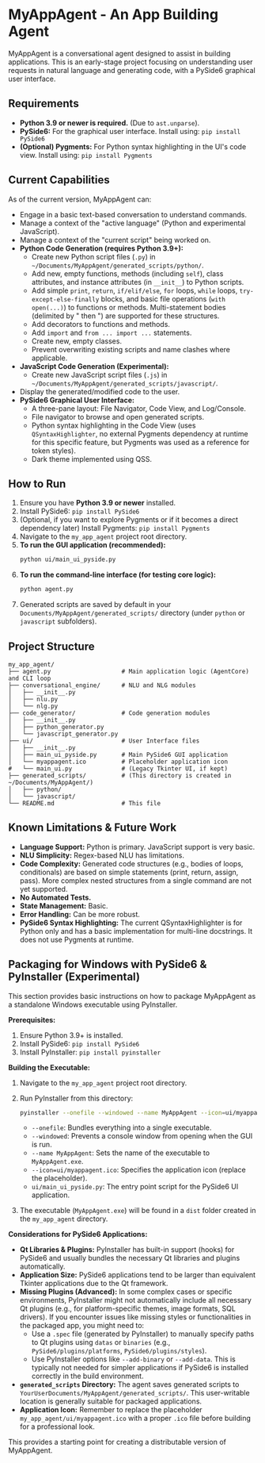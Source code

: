 # MyAppAgent - An App Building Agent

MyAppAgent is a conversational agent designed to assist in building applications. 
This is an early-stage project focusing on understanding user requests in natural
language and generating code, with a PySide6 graphical user interface.

## Requirements

*   **Python 3.9 or newer is required.** (Due to `ast.unparse`).
*   **PySide6:** For the graphical user interface. Install using: `pip install PySide6`
*   **(Optional) Pygments:** For Python syntax highlighting in the UI's code view. Install using: `pip install Pygments`

## Current Capabilities

As of the current version, MyAppAgent can:

*   Engage in a basic text-based conversation to understand commands.
*   Manage a context of the "active language" (Python and experimental JavaScript).
*   Manage a context of the "current script" being worked on.
*   **Python Code Generation (requires Python 3.9+):**
    *   Create new Python script files (`.py`) in `~/Documents/MyAppAgent/generated_scripts/python/`.
    *   Add new, empty functions, methods (including `self`), class attributes, and instance attributes (in `__init__`) to Python scripts.
    *   Add simple `print`, `return`, `if/elif/else`, `for` loops, `while` loops, `try-except-else-finally` blocks, and basic file operations (`with open(...)`) to functions or methods. Multi-statement bodies (delimited by " then ") are supported for these structures.
    *   Add decorators to functions and methods.
    *   Add `import` and `from ... import ...` statements.
    *   Create new, empty classes.
    *   Prevent overwriting existing scripts and name clashes where applicable.
*   **JavaScript Code Generation (Experimental):**
    *   Create new JavaScript script files (`.js`) in `~/Documents/MyAppAgent/generated_scripts/javascript/`.
*   Display the generated/modified code to the user.
*   **PySide6 Graphical User Interface:**
    *   A three-pane layout: File Navigator, Code View, and Log/Console.
    *   File navigator to browse and open generated scripts.
    *   Python syntax highlighting in the Code View (uses `QSyntaxHighlighter`, no external Pygments dependency at runtime for this specific feature, but Pygments was used as a reference for token styles).
    *   Dark theme implemented using QSS.

## How to Run

1.  Ensure you have **Python 3.9 or newer** installed.
2.  Install PySide6: `pip install PySide6`
3.  (Optional, if you want to explore Pygments or if it becomes a direct dependency later) Install Pygments: `pip install Pygments`
4.  Navigate to the `my_app_agent` project root directory.
5.  **To run the GUI application (recommended):**
    ```bash
    python ui/main_ui_pyside.py
    ```
6.  **To run the command-line interface (for testing core logic):**
    ```bash
    python agent.py
    ```
7.  Generated scripts are saved by default in your `Documents/MyAppAgent/generated_scripts/` directory (under `python` or `javascript` subfolders).

## Project Structure

```
my_app_agent/
├── agent.py                    # Main application logic (AgentCore) and CLI loop
├── conversational_engine/      # NLU and NLG modules
│   ├── __init__.py
│   ├── nlu.py
│   └── nlg.py
├── code_generator/             # Code generation modules
│   ├── __init__.py
│   ├── python_generator.py
│   └── javascript_generator.py
├── ui/                         # User Interface files
│   ├── __init__.py
│   ├── main_ui_pyside.py       # Main PySide6 GUI application
│   └── myappagent.ico          # Placeholder application icon 
#   └── main_ui.py              # (Legacy Tkinter UI, if kept) 
├── generated_scripts/          # (This directory is created in ~/Documents/MyAppAgent/)
│   ├── python/
│   └── javascript/
└── README.md                   # This file
```

## Known Limitations & Future Work
*   **Language Support:** Python is primary. JavaScript support is very basic.
*   **NLU Simplicity:** Regex-based NLU has limitations.
*   **Code Complexity:** Generated code structures (e.g., bodies of loops, conditionals) are based on simple statements (print, return, assign, pass). More complex nested structures from a single command are not yet supported.
*   **No Automated Tests.**
*   **State Management:** Basic.
*   **Error Handling:** Can be more robust.
*   **PySide6 Syntax Highlighting:** The current QSyntaxHighlighter is for Python only and has a basic implementation for multi-line docstrings. It does not use Pygments at runtime.

## Packaging for Windows with PySide6 & PyInstaller (Experimental)

This section provides basic instructions on how to package MyAppAgent as a standalone Windows executable using PyInstaller.

**Prerequisites:**
1.  Ensure Python 3.9+ is installed.
2.  Install PySide6: `pip install PySide6`
3.  Install PyInstaller: `pip install pyinstaller`

**Building the Executable:**
1.  Navigate to the `my_app_agent` project root directory.
2.  Run PyInstaller from this directory:
    ```bash
    pyinstaller --onefile --windowed --name MyAppAgent --icon=ui/myappagent.ico ui/main_ui_pyside.py
    ```
    *   `--onefile`: Bundles everything into a single executable.
    *   `--windowed`: Prevents a console window from opening when the GUI is run.
    *   `--name MyAppAgent`: Sets the name of the executable to `MyAppAgent.exe`.
    *   `--icon=ui/myappagent.ico`: Specifies the application icon (replace the placeholder).
    *   `ui/main_ui_pyside.py`: The entry point script for the PySide6 UI application.

3.  The executable (`MyAppAgent.exe`) will be found in a `dist` folder created in the `my_app_agent` directory.

**Considerations for PySide6 Applications:**
*   **Qt Libraries & Plugins:** PyInstaller has built-in support (hooks) for PySide6 and usually bundles the necessary Qt libraries and plugins automatically.
*   **Application Size:** PySide6 applications tend to be larger than equivalent Tkinter applications due to the Qt framework.
*   **Missing Plugins (Advanced):** In some complex cases or specific environments, PyInstaller might not automatically include all necessary Qt plugins (e.g., for platform-specific themes, image formats, SQL drivers). If you encounter issues like missing styles or functionalities in the packaged app, you might need to:
    *   Use a `.spec` file (generated by PyInstaller) to manually specify paths to Qt plugins using `datas` or `binaries` (e.g., `PySide6/plugins/platforms`, `PySide6/plugins/styles`).
    *   Use PyInstaller options like `--add-binary` or `--add-data`.
    This is typically not needed for simpler applications if PySide6 is installed correctly in the build environment.
*   **`generated_scripts` Directory:** The agent saves generated scripts to `YourUserDocuments/MyAppAgent/generated_scripts/`. This user-writable location is generally suitable for packaged applications.
*   **Application Icon:** Remember to replace the placeholder `my_app_agent/ui/myappagent.ico` with a proper `.ico` file before building for a professional look.

This provides a starting point for creating a distributable version of MyAppAgent.
```
